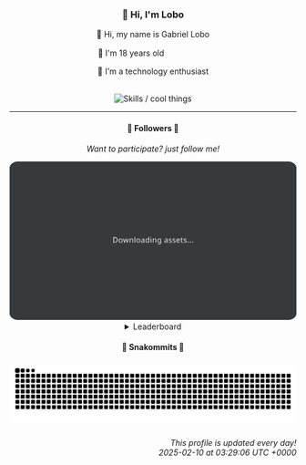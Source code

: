 <div align="center">
  <h3>👋 Hi, I'm Lobo</h3>
  
  <p>🐺 Hi, my name is Gabriel Lobo</p>
  <p>🧔 I'm 18 years oldㅤㅤㅤㅤㅤㅤ</p>
  <p>🧠 I'm a technology enthusiast</p>

  <br/>

  <img width="600" alt="Skills / cool things" src="https://skills-icons.vercel.app/api/icons?i=python,md,html,css,js,github,git,vscode,linux,node,ts,sass,react,vite,vercel,lottie,ionic,capacitor,zustand,framer,firebase,arduino,godot,tailwind,shadcnui,lucide,zorinos,pnpm,reactnative&perline=14" />
</div>

<hr />

<div align="center">
    <h4>👤 Followers 👤</h4>
    <p><i>Want to participate? just follow me!</i></p>
    <img width="600" src=".github/assets/cards/top3.svg" alt="Top 3 followers contributors (monthly)" />
    <details>
    <summary>Leaderboard</summary>
    <br/>
    <table>
        <thead>
            <tr align="center">
                <th>Position</th>
                <th>Follower</th>
                <th>Contributions</th>
            </tr>
        </thead>
        <tbody>
            <tr align="center">
                <td>1°</td>
                <td><a href="https://github.com/RafaZeero">Rafael Lima de Morais</a></td>
                <td>73 ctr.</td>
            </tr>
            <tr align="center">
                <td>2°</td>
                <td><a href="https://github.com/filipedeschamps">Filipe Deschamps</a></td>
                <td>22 ctr.</td>
            </tr>
            <tr align="center">
                <td>3°</td>
                <td><a href="https://github.com/cookieukw">CookieUkw</a></td>
                <td>19 ctr.</td>
            </tr>
            <tr align="center">
                <td>4°</td>
                <td><a href="https://github.com/felipegueller">Felipe Gueller</a></td>
                <td>19 ctr.</td>
            </tr>
            <tr align="center">
                <td>5°</td>
                <td><a href="https://github.com/gustavosett">Gustavo Carvalho</a></td>
                <td>6 ctr.</td>
            </tr>
            <tr align="center">
                <td>6°</td>
                <td><a href="https://github.com/LestterX">LestterX</a></td>
                <td>6 ctr.</td>
            </tr>
            <tr align="center">
                <td>7°</td>
                <td><a href="https://github.com/joao-nery">João Nery</a></td>
                <td>5 ctr.</td>
            </tr>
            <tr align="center">
                <td>8°</td>
                <td><a href="https://github.com/DeyvedAntonio">Deyved Antonio</a></td>
                <td>4 ctr.</td>
            </tr>
        </tbody>
    </table>
    </details>
</div>

<div align="center">
  <h4>🐍 Snakommits 🐍</h4>
    <picture>
      <source media="(prefers-color-scheme: dark)" srcset="https://raw.githubusercontent.com/Lobooooooo14/Lobooooooo14/snake-output/snake-dark.svg">
      <source media="(prefers-color-scheme: light)" srcset="https://raw.githubusercontent.com/Lobooooooo14/Lobooooooo14/snake-output/snake-light.svg">
      <img alt="github contribution grid snake animation" src="https://raw.githubusercontent.com/Lobooooooo14/Lobooooooo14/snake-output/snake-light.svg">
    </picture>
</div>

<h6 align="right">
  This profile is updated every day!<br/> <i>2025-02-10 at 03:29:06 UTC +0000</i>
<h6>